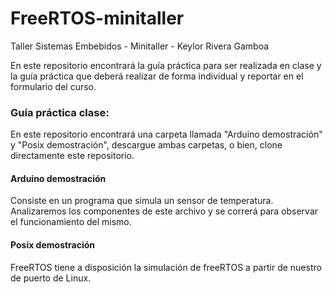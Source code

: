 # FreeRTOS-minitaller
Taller Sistemas Embebidos - Minitaller - Keylor Rivera Gamboa 

En este repositorio encontrará la guía práctica para ser realizada en clase y la guía práctica que deberá realizar de forma individual y reportar en el formulario del curso. 

### Guía práctica clase: 

En este repositorio encontrará una carpeta llamada "Arduino demostración" y "Posix demostración", descargue ambas carpetas, o bien, clone directamente este repositorio. 

#### Arduino demostración

Consiste en un programa que simula un sensor de temperatura. Analizaremos los componentes de este archivo y se correrá para observar el funcionamiento del mismo. 

#### Posix demostración

FreeRTOS tiene a disposición la simulación de freeRTOS a partir de nuestro de puerto de Linux. 
